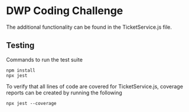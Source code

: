 # DWP Coding Challenge

The additional functionality can be found in the TicketService.js file.

## Testing
Commands to run the test suite
```console
npm install
npx jest
```
To verify that all lines of code are covered for TicketService.js, coverage reports can be created by running the following
```console
npx jest --coverage
```
